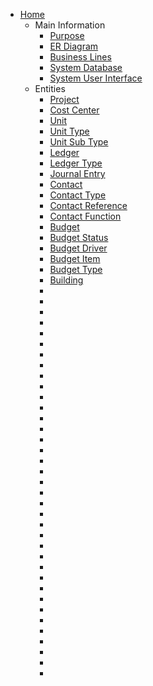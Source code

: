 * [Home](home)
  * Main Information
    * [Purpose](purpose)
    * [ER Diagram](er-diagram)
    * [Business Lines](business-lines)
    * [System Database](system-database)
    * [System User Interface](system-user-interface)
  * Entities
    * [Project](Project)
    * [Cost Center](Cost-Center)
    * [Unit](Unit)
    * [Unit Type](Unit-Type)
    * [Unit Sub Type](Unit-Sub-Type)
    * [Ledger](Ledger)
    * [Ledger Type](Ledger-Type)
    * [Journal Entry](Journal-Entry)
    * [Contact](Contact)
    * [Contact Type](Contact-Type)
    * [Contact Reference](Contact-Reference)
    * [Contact Function](Contact-Function)
    * [Budget](Budget)
    * [Budget Status](Budget-Status)
    * [Budget Driver](Budget-Driver)
    * [Budget Item](Budget-Item)
    * [Budget Type](Budget-Type)
    * [Building](Building)
    * []()
    * []()
    * []()
    * []()
    * []()
    * []()
    * []()
    * []()
    * []()
    * []()
    * []()
    * []()
    * []()
    * []()
    * []()
    * []()
    * []()
    * []()
    * []()
    * []()
    * []()
    * []()
    * []()
    * []()
    * []()
    * []()
    * []()
    * []()
    * []()
    * []()
    * []()
    * []()
    * []()
    * []()
    * []()
    * []()
    * []()